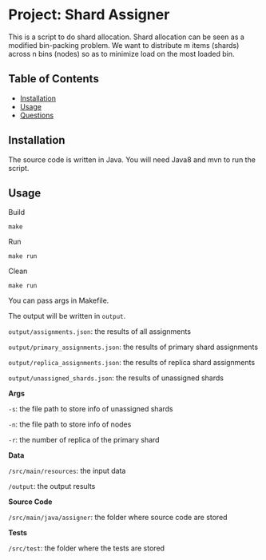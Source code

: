 # Project: Shard Assigner

This is a script to do shard allocation. Shard allocation can be seen as a modified bin-packing problem. 
We want to distribute m items (shards) across n bins (nodes) so as to minimize load on the most loaded bin.

## Table of Contents

- [Installation](#installation)
- [Usage](#usage)
- [Questions](#questions)


## Installation

The source code is written in Java. You will need Java8 and mvn to run the script.

## Usage

Build
```
make

```
Run
```
make run

```
Clean
```
make run

```
You can pass args in Makefile.

The output will be written in `output`.

`output/assignments.json`: the results of all assignments

`output/primary_assignments.json`: the results of primary shard assignments

`output/replica_assignments.json`: the results of replica shard assignments

`output/unassigned_shards.json`: the results of unassigned shards

**Args**

`-s`: the file path to store  info of unassigned shards 

`-n`: the file path to store info of nodes

`-r`: the number of replica of the primary shard

**Data**

`/src/main/resources`: the input data

`/output`: the output results

**Source Code**

`/src/main/java/assigner`: the folder where source code are stored

**Tests**

`/src/test`: the folder where the tests are stored

 